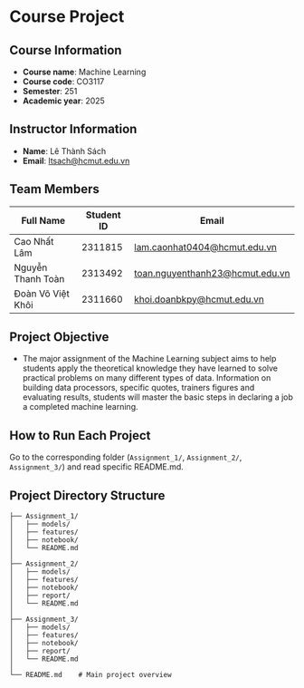 # Course Project

## Course Information
- **Course name**: Machine Learning 
- **Course code**: CO3117 
- **Semester**: 251
- **Academic year**: 2025 

## Instructor Information
- **Name**: Lê Thành Sách  
- **Email**: ltsach@hcmut.edu.vn  

## Team Members
| Full Name         | Student ID | Email                  |
|-------------------|-------|------------------------|
| Cao Nhất Lâm      | 2311815 | lam.caonhat0404@hcmut.edu.vn |
| Nguyễn Thanh Toàn | 2313492 | toan.nguyenthanh23@hcmut.edu.vn |
| Đoàn Võ Việt Khôi | 2311660 | khoi.doanbkpy@hcmut.edu.vn                       |

## Project Objective
- The major assignment of the Machine Learning subject aims to help students apply the theoretical knowledge they have learned to solve practical problems on many different types of data.
Information on building data processors, specific quotes, trainers
figures and evaluating results, students will master the basic steps in declaring a job
a completed machine learning.  

## How to Run Each Project
Go to the corresponding folder (`Assignment_1/`, `Assignment_2/`, `Assignment_3/`) and read specific README.md.  


## Project Directory Structure
```
├── Assignment_1/
│   ├── models/
│   ├── features/
│   ├── notebook/
│   └── README.md
│
├── Assignment_2/
│   ├── models/
│   ├── features/
│   ├── notebook/
│   ├── report/
│   └── README.md
│
├── Assignment_3/
│   ├── models/
│   ├── features/
│   ├── notebook/
│   ├── report/
│   └── README.md
│
└── README.md    # Main project overview


```

